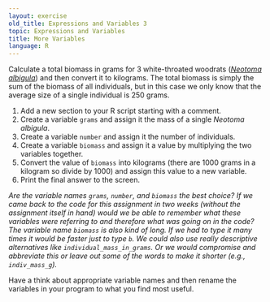 ```yaml
---
layout: exercise
old_title: Expressions and Variables 3
topic: Expressions and Variables
title: More Variables
language: R
---
```


Calculate a total biomass in grams for 3 white-throated woodrats
([*Neotoma albigula*](https://en.wikipedia.org/wiki/White-throated_woodrat)) and then convert it to kilograms. The total biomass
is simply the sum of the biomass of all individuals, but in this case we
only know that the average size of a single individual is 250 grams.

1. Add a new section to your R script starting with a comment.
2. Create a variable `grams` and assign it the mass of a single
*Neotoma albigula*.
3. Create a variable `number` and assign it the number of individuals.
4. Create a variable `biomass` and assign it a value by multiplying
the two variables together.
5. Convert the value of `biomass` into kilograms (there are 1000
grams in a kilogram so divide by 1000) and assign this value to a new
variable.
6. Print the final answer to the screen.

*Are the variable names `grams`, `number`, and `biomass` the best
choice? If we came back to the code for this assignment in two weeks
(without the assignment itself in hand) would we be able to remember
what these variables were referring to and therefore what was going on
in the code? The variable name `biomass` is also kind of long. If we
had to type it many times it would be faster just to type `b`. We
could also use really descriptive alternatives like
`individual_mass_in_grams`. Or we would compromise and abbreviate
this or leave out some of the words to make it shorter (e.g.,
`indiv_mass_g`).* 

Have a think about appropriate variable names and then rename the variables in your program to what you find most useful.
